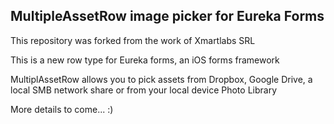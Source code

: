 ## MultipleAssetRow image picker for Eureka Forms

This repository was forked from the work of Xmartlabs SRL

This is a new row type for Eureka forms, an iOS forms framework

MultiplAssetRow allows you to pick assets from Dropbox, Google Drive, a local SMB network share or from your local device Photo Library

More details to come... :)